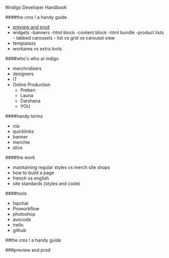 #Indigo Developer Handbook

####the cms ! a handy guide
- [preview and prod](###preview-and-prod)
- widgets
	-banners
	-html block
	-content block
	-html bundle
	-product lists
		- tabbed carousels
		- list vs grid vs carousel view
- templatezs
- workarea vs extra tools

####who's who at indigo
- merchndisers
- designers
- IT
- Online Production
	- Preben
	- Launa
	- Darshana
	- YOU

####handy terms
- cta
- quicklinks
- banner
- merchie
- slice

####the work
- maintaining regular styles vs merch site shops
- how to build a page
- french vs english
- site standards (styles and code)

####tools
- hipchat
- Proworkflow
- photoshop
- avocode
- trello
- github

##the cms ! a handy guide


###preview and prod